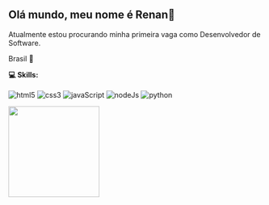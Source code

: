  ## Olá mundo, meu nome é Renan👋

Atualmente estou procurando minha primeira vaga como Desenvolvedor de Software.

Brasil 📌

 <b> 💻 Skills:</b> <br> <br>
<img alt="html5" src="https://img.shields.io/badge/-HTML5-E34F26?style=flat-square&logo=html5&logoColor=white"/>
<img alt="css3" src="https://img.shields.io/badge/-CSS3-1572B6?style=flat-square&logo=css3&logoColor=white"/>
<img alt="javaScript" src="https://img.shields.io/badge/-javaScript-F7DF1E?style=flat-square&logo=javaScript&logoColor=white"/>
<img alt="nodeJs" src="https://img.shields.io/badge/-nodeJs-68A063?style=flat-square&logo=nodejs&logoColor=white"/>
<img alt="python" src="https://img.shields.io/badge/-Python-306998?style=flat-square&logo=python&logoColor=white"/>
   </div>

 

<div><a href="https://github.com/renanlo7"><img height="180em" src="https://github-readme-stats.vercel.app/api/top-langs/?username=renanlo7&layout=compact&langs_count=7&theme=dracula"/></div><div style="display: inline_block"><br>
